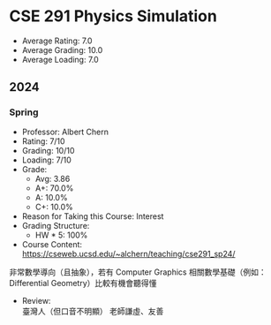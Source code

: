 # CSE 291 Physics Simulation
- Average Rating: 7.0
- Average Grading: 10.0
- Average Loading: 7.0
## 2024
### Spring
- Professor: Albert Chern
- Rating: 7/10
- Grading: 10/10
- Loading: 7/10
- Grade:
  - Avg: 3.86
  - A+: 70.0%
  - A: 10.0%
  - C+: 10.0%
- Reason for Taking this Course: Interest
- Grading Structure:
  - HW * 5: 100%
- Course Content:  
https://cseweb.ucsd.edu/~alchern/teaching/cse291_sp24/

非常數學導向（且抽象），若有 Computer Graphics 相關數學基礎（例如：Differential Geometry）比較有機會聽得懂
- Review:  
臺灣人（但口音不明顯）
老師謙虛、友善
